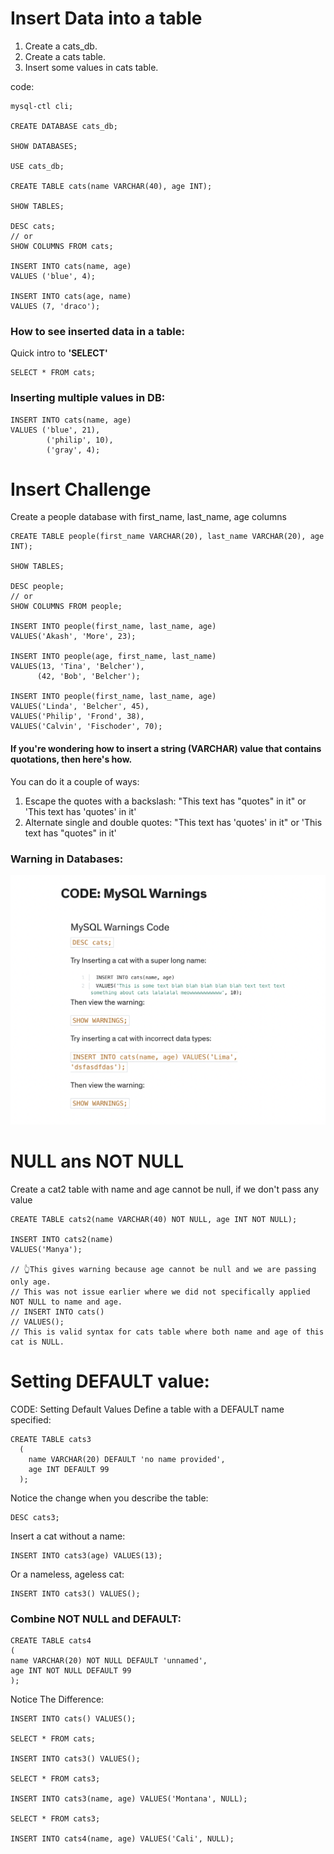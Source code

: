 # Insert Data into a table

1. Create a cats_db.
2. Create a cats table.
3. Insert some values in cats table.

code:

```
mysql-ctl cli;

CREATE DATABASE cats_db;

SHOW DATABASES;

USE cats_db;

CREATE TABLE cats(name VARCHAR(40), age INT);

SHOW TABLES;

DESC cats;
// or
SHOW COLUMNS FROM cats;

INSERT INTO cats(name, age)
VALUES ('blue', 4);

INSERT INTO cats(age, name)
VALUES (7, 'draco');
```

### How to see inserted data in a table:

Quick intro to **'SELECT'**

```
SELECT * FROM cats;
```

### Inserting multiple values in DB:

```
INSERT INTO cats(name, age)
VALUES ('blue', 21),
        ('philip', 10),
        ('gray', 4);
```

# Insert Challenge

Create a people database with first_name, last_name, age columns

```
CREATE TABLE people(first_name VARCHAR(20), last_name VARCHAR(20), age INT);

SHOW TABLES;

DESC people;
// or
SHOW COLUMNS FROM people;

INSERT INTO people(first_name, last_name, age)
VALUES('Akash', 'More', 23);

INSERT INTO people(age, first_name, last_name)
VALUES(13, 'Tina', 'Belcher'),
      (42, 'Bob', 'Belcher');

INSERT INTO people(first_name, last_name, age)
VALUES('Linda', 'Belcher', 45),
VALUES('Philip', 'Frond', 38),
VALUES('Calvin', 'Fischoder', 70);
```

#### If you're wondering how to insert a string (VARCHAR) value that contains quotations, then here's how.

You can do it a couple of ways:

1. Escape the quotes with a backslash: "This text has \"quotes\" in it" or 'This text has \'quotes\' in it'
2. Alternate single and double quotes: "This text has 'quotes' in it" or 'This text has "quotes" in it'

### Warning in Databases:

![Warning in Databases](./Warning.png)

# NULL ans NOT NULL

Create a cat2 table with name and age cannot be null, if we don't pass any value

```
CREATE TABLE cats2(name VARCHAR(40) NOT NULL, age INT NOT NULL);

INSERT INTO cats2(name)
VALUES('Manya');

// 👆This gives warning because age cannot be null and we are passing only age.
// This was not issue earlier where we did not specifically applied NOT NULL to name and age.
// INSERT INTO cats()
// VALUES();
// This is valid syntax for cats table where both name and age of this cat is NULL.
```

# Setting DEFAULT value:

CODE: Setting Default Values
Define a table with a DEFAULT name specified:

```
CREATE TABLE cats3
  (
    name VARCHAR(20) DEFAULT 'no name provided',
    age INT DEFAULT 99
  );
```

Notice the change when you describe the table:

```
DESC cats3;
```

Insert a cat without a name:

```
INSERT INTO cats3(age) VALUES(13);
```

Or a nameless, ageless cat:

```
INSERT INTO cats3() VALUES();
```

### Combine NOT NULL and DEFAULT:

```
CREATE TABLE cats4
(
name VARCHAR(20) NOT NULL DEFAULT 'unnamed',
age INT NOT NULL DEFAULT 99
);
```

Notice The Difference:

```
INSERT INTO cats() VALUES();

SELECT * FROM cats;

INSERT INTO cats3() VALUES();

SELECT * FROM cats3;

INSERT INTO cats3(name, age) VALUES('Montana', NULL);

SELECT * FROM cats3;

INSERT INTO cats4(name, age) VALUES('Cali', NULL);
```
